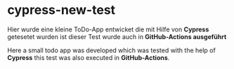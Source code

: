 # cypress-new-test

Hier wurde eine kleine ToDo-App entwicket die mit Hilfe von **Cypress** getesetet wurden ist dieser Test wurde auch in **GitHub-Actions ausgeführt** 

Here a small todo app was developed which was tested with the help of **Cypress** this test was also executed in **GitHub-Actions**. 
